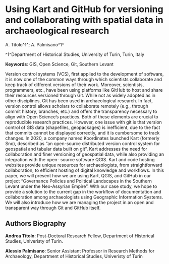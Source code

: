 # Using Kart and GitHub for versioning and collaborating with spatial data in archaeological research

A. Titolo^1^; A. Palmisano^1^

^1^Department of Historical Studies, University of Turin, Turin, Italy


**Keywords**: GIS, Open Science, Git, Southern Levant

Version control systems (VCS), first applied to the development of software, it is now one of the common
ways through which scientists collaborate and keep track of different versions of their work. Moreover,
scientists, programmers, etc., have been using platforms like GitHub to host and share their resources
versioned through Git. While not as widely adopted as in other disciplines, Git has been used in
archaeological research. In fact, version control allows scholars to collaborate remotely (e.g., through
commit history, branches, etc.) and offers the transparency necessary to align with Open Science’s
practices. Both of these elements are crucial to reproducible research practices. However, one issue with
git is that version control of GIS data (shapefiles, geopackages) is inefficient, due to the fact that commits
cannot be displayed correctly, and it is cumbersome to track changes.
In 2020, a company named Koordinates launched Kart (formerly Sno), described as “an open-source
distributed version control system for geospatial and tabular data built on git”. Kart addresses the need for
collaboration and finer versioning of geospatial data, while also providing an integration with the open-
source software QGIS. Kart and code hosting websites provide unique resources for archaeologists, from
straightforward collaboration, to efficient hosting of digital knowledge and workflows.
In this paper, we will present how we are using Kart, QGIS, and GitHub in our project “Governance
Policies and Political Landscapes in the Southern Levant under the Neo-Assyrian Empire”. With our case
study, we hope to provide a solution to the current gap in the workflow of documentation and
collaboration among archaeologists using Geographic Information Systems. We will also introduce how
we are managing the project in an open and transparent way through Git and GitHub itself.


## Authors Biography

**Andrea Titolo**: Post-Doctoral Research Fellow, Department of Historical Studies, Univeristy of Turin.

**Alessio Palmisano**: Senior Assistant Professor in Research Methods for Archaeology, Department of
Historical Studies, Univeristy of Turin